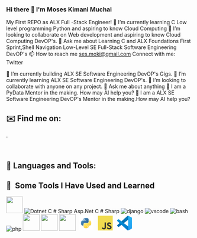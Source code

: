 ### Hi there 👋 I'm Moses Kimani Muchai
My First REPO as ALX Full -Stack Engineer!
🌱 I’m currently learning C Low level programming Python and aspiring to know Cloud Computing
👯 I’m looking to collaborate on Web development and aspiring to know Cloud Computing DevOP's.
💬 Ask me about Learning C and ALX Foundations First Sprint,Shell Navigation Low-Level SE Full-Stack Software Engineering DevOP's
📫 How to reach me ses.moki@gmail.com
 Connect with me: Twitter

🔭 I’m currently building ALX SE Software Engineering DevOP's Gigs.
🌱 I’m currently learning ALX SE Software Engineering DevOP's.
👯 I’m looking to collaborate with anyone on any project.
💬 Ask me about anything
🤖 I am a PyData Mentor in the making. How may AI help you?
🤖 I am a ALX SE Software Engineering DevOP's  Mentor in the making.How may AI help you?
## ✉️ Find me on:
.


</p>


</p>
</p>

<br />

## 🧰 Languages and Tools:

<h2> 🚀 &nbsp;Some Tools I Have Used and Learned</h2>
<p align="left">
<img src="https://cdn.jsdelivr.net/gh/devicons/devicon/icons/dot-net/dot-net-original-wordmark.svg" width="45" height="45" />
 <img src="https://cdn.jsdelivr.net/gh/devicons/devicon/icons/dotnetcore/dotnetcore-original.svg"alt="Dotnet C # Sharp Asp.Net C # Sharp" width="45" height="45" />
<img src="https://cdn.jsdelivr.net/gh/devicons/devicon/icons/django/django-plain.svg"alt="django" width="45" height="45" />
<img src="https://cdn.jsdelivr.net/gh/devicons/devicon/icons/vscode/vscode-original.svg" alt="vscode" width="45" height="45"/>
<img src="https://cdn.jsdelivr.net/gh/devicons/devicon/icons/bash/bash-original.svg" alt="bash" width="45" height="45"/>
<img src="https://cdn.jsdelivr.net/gh/devicons/devicon/icons/php/php-original.svg" alt="php" width="45" height="45"/>
 <img src="https://cdn.jsdelivr.net/gh/devicons/devicon/icons/wordpress/wordpress-original.svg"width="45" height="45"/>
 <img src="https://cdn.jsdelivr.net/gh/devicons/devicon/icons/c/c-original.svg"width="45" height="45"/>
 <img src="https://cdn.jsdelivr.net/gh/devicons/devicon/icons/git/git-original-wordmark.svg"width="45" height="45 />
 <img src="https://cdn.jsdelivr.net/gh/devicons/devicon/icons/github/github-original-wordmark.svg"width="45" height="45/>                                                 </p>                                      
<p align="center">
<img src="https://raw.githubusercontent.com/github/explore/80688e429a7d4ef2fca1e82350fe8e3517d3494d/topics/python/python.png" alt="Python" height="40" style="vertical-align:top; margin:4px">
<img src="https://raw.githubusercontent.com/github/explore/80688e429a7d4ef2fca1e82350fe8e3517d3494d/topics/javascript/javascript.png" alt="Javascript" height="40" style="vertical-align:top; margin:4px">
<img src="https://raw.githubusercontent.com/github/explore/80688e429a7d4ef2fca1e82350fe8e3517d3494d/topics/visual-studio-code/visual-studio-code.png" alt="VS Code" height="40" style="vertical-align:top; margin:4px">
</p>

<!--
**Digitizing-Wildlife-Conservation/Digitizing-Wildlife-Conservation** is a ✨ _special_ ✨ repository because its `README.md` (this file) appears on your GitHub profile.

Here are some ideas to get you started:

- 🔭 I’m currently working on ALX SE Software Engineering Foundations First Sprint
- 🌱 I’m currently learning C Low level programming Python and aspiring to know Cloud Computing
- 👯 I’m looking to collaborate on Web development and aspiring to know Cloud Computing DevOP's.
- 🤔 I’m looking for help with ALX SE Software Engineering Peer Learning Pair Programming
- 💬 Ask me about Learning C and ALX Foundations First Sprint,Shell Navigation Low-Level SE Full-Stack Software Engineering DevOP's
- 📫 How to reach me ses.moki@gmail.com
   Connect with me: Twitter
- 😄 Pronouns: ...
- ⚡ Fun fact: ...
-->
